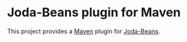 Joda-Beans plugin for Maven
===========================

This project provides a [Maven](https://maven.apache.org/) plugin
for [Joda-Beans](https://github.com/JodaOrg/joda-beans).
